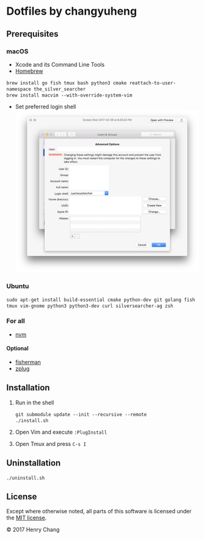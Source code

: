 # Dotfiles by changyuheng

## Prerequisites

### macOS

- Xcode and its Command Line Tools
- [Homebrew](http://brew.sh/)

```
brew install go fish tmux bash python3 cmake reattach-to-user-namespace the_silver_searcher
brew install macvim --with-override-system-vim
```

- Set preferred login shell
    ![](assets/images/macos-default-login-shell.png)

### Ubuntu

```
sudo apt-get install build-essential cmake python-dev git golang fish tmux vim-gnome python3 python3-dev curl silversearcher-ag zsh
```

### For all

- [nvm](https://github.com/creationix/nvm)

#### Optional
- [fisherman](https://fisherman.github.io/)
- [zplug](https://zplug.sh/)

## Installation

1. Run in the shell

    ```
    git submodule update --init --recursive --remote
    ./install.sh
    ```

2. Open Vim and execute `:PlugInstall`

3. Open Tmux and press `C-s I`

## Uninstallation

```
./uninstall.sh
```

## License

Except where otherwise noted, all parts of this software is licensed under the
[MIT license](http://opensource.org/licenses/MIT).

© 2017 Henry Chang
